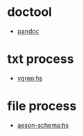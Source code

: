 # doctool
* [pandoc](https://github.com/jgm/pandoc)

# txt process
* [vgrep:hs](https://github.com/fmthoma/vgrep)

# file process
* [aeson-schema:hs](https://github.com/Fuuzetsu/aeson-schema)
